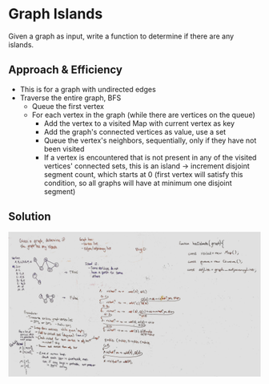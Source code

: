 # Graph Islands

Given a graph as input, write a function to determine if there are any islands.

## Approach & Efficiency

- This is for a graph with undirected edges
- Traverse the entire graph, BFS
  - Queue the first vertex
  - For each vertex in the graph (while there are vertices on the queue)
    - Add the vertex to a visited Map with current vertex as key
    - Add the graph's connected vertices as value, use a set
    - Queue the vertex's neighbors, sequentially, only if they have not been visited
    - If a vertex is encountered that is not present in any of the visited vertices' connected sets, this is an island -> increment disjoint segment count, which starts at 0 (first vertex will satisfy this condition, so all graphs will have at minimum one disjoint segment)

## Solution

![Embedded whiteboard picture](./assets/graph-islands.jpg)
